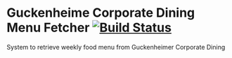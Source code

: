 Guckenheime Corporate Dining Menu Fetcher [![Build Status](https://travis-ci.org/AndrewX192/guckenheimer-menu-fetcher.svg?branch=master)](https://travis-ci.org/AndrewX192/guckenheimer-menu-fetcher)
==============

System to retrieve weekly food menu from Guckenheimer Corporate Dining
